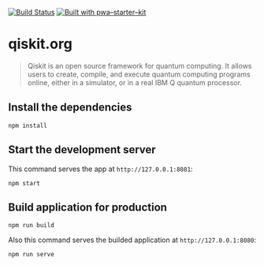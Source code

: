 [![Build Status](https://travis-ci.org/Qiskit/qiskit.org.svg?branch=master)](https://travis-ci.org/Qiskit/qiskit.org)
[![Built with pwa–starter–kit](https://img.shields.io/badge/built_with-pwa–starter–kit_-blue.svg)](https://github.com/Polymer/pwa-starter-kit 'Built with pwa–starter–kit')

# qiskit.org

> Qiskit is an open source framework for quantum computing. It allows users to create, compile, and execute quantum computing programs online, either in a simulator, or in a real IBM Q quantum processor.

## Install the dependencies

    npm install

## Start the development server

This command serves the app at `http://127.0.0.1:8081`:

    npm start

## Build application for production

    npm run build

Also this command serves the builded application at `http://127.0.0.1:8080`:

    npm run serve
